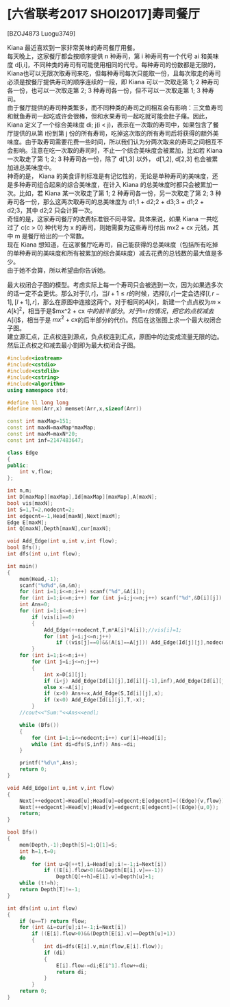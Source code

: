 # [六省联考2017 SHOI2017]寿司餐厅
[BZOJ4873 Luogu3749]

Kiana 最近喜欢到一家非常美味的寿司餐厅用餐。  
每天晚上，这家餐厅都会按顺序提供 n 种寿司，第 i 种寿司有一个代号 ai 和美味度 d[i,i]，不同种类的寿司有可能使用相同的代号。每种寿司的份数都是无限的， Kiana也可以无限次取寿司来吃，但每种寿司每次只能取一份，且每次取走的寿司必须是按餐厅提供寿司的顺序连续的一段，即 Kiana 可以一次取走第 1; 2 种寿司各一份，也可以一次取走第 2; 3 种寿司各一份，但不可以一次取走第 1; 3 种寿司。  
由于餐厅提供的寿司种类繁多，而不同种类的寿司之间相互会有影响：三文鱼寿司和鱿鱼寿司一起吃或许会很棒，但和水果寿司一起吃就可能会肚子痛。因此， Kiana 定义了一个综合美味度 di; j(i < j)，表示在一次取的寿司中，如果包含了餐厅提供的从第 i份到第 j 份的所有寿司，吃掉这次取的所有寿司后将获得的额外美味度。由于取寿司需要花费一些时间，所以我们认为分两次取来的寿司之间相互不会影响。注意在吃一次取的寿司时，不止一个综合美味度会被累加，比如若 Kiana 一次取走了第 1; 2; 3 种寿司各一份，除了 d[1,3] 以外， d[1,2], d[2,3] 也会被累加进总美味度中。  
神奇的是， Kiana 的美食评判标准是有记忆性的，无论是单种寿司的美味度，还是多种寿司组合起来的综合美味度，在计入 Kiana 的总美味度时都只会被累加一次。比如，若 Kiana 某一次取走了第 1; 2 种寿司各一份，另一次取走了第 2; 3 种寿司各一份，那么这两次取寿司的总美味度为 d1;1 + d2;2 + d3;3 + d1;2 + d2;3，其中 d2;2 只会计算一次。  
奇怪的是，这家寿司餐厅的收费标准很不同寻常。具体来说，如果 Kiana 一共吃过了 c(c > 0) 种代号为 x 的寿司，则她需要为这些寿司付出 mx2 + cx 元钱，其中 m 是餐厅给出的一个常数。  
现在 Kiana 想知道，在这家餐厅吃寿司，自己能获得的总美味度（包括所有吃掉的单种寿司的美味度和所有被累加的综合美味度）减去花费的总钱数的最大值是多少。  
由于她不会算，所以希望由你告诉她。

最大权闭合子图的模型。考虑实际上每一个寿司只会被选到一次，因为如果选多次的话一定不会更优。那么对于$[l,r]$，当$l+1 \le r$的时候，选择$[l,r]$一定会选择$[l,r-1],[l+1],r]$，那么在原图中连接这两个。对于相同的$A[k]$，新建一个点点权为$m\times A[k]^2$，相当于是$mx^2 + cx $中的前半部分。对于$l=r$的情况，把它的点权减去$A[i]$，相当于是 $mx^2 + cx$的后半部分的代价。然后在这张图上求一个最大权闭合子图。  
建立源汇点，正点权连到源点，负点权连到汇点，原图中的边变成流量无限的边。然后正点权之和减去最小割即为最大权闭合子图。

```cpp
#include<iostream>
#include<cstdio>
#include<cstdlib>
#include<cstring>
#include<algorithm>
using namespace std;

#define ll long long
#define mem(Arr,x) memset(Arr,x,sizeof(Arr))

const int maxMap=151;
const int maxN=maxMap*maxMap;
const int maxM=maxN*20;
const int inf=2147483647;

class Edge
{
public:
	int v,flow;
};

int n,m;
int D[maxMap][maxMap],Id[maxMap][maxMap],A[maxN];
bool vis[maxN];
int S=1,T=2,nodecnt=2;
int edgecnt=-1,Head[maxN],Next[maxM];
Edge E[maxM];
int Q[maxN],Depth[maxN],cur[maxN];

void Add_Edge(int u,int v,int flow);
bool Bfs();
int dfs(int u,int flow);

int main()
{
	mem(Head,-1);
	scanf("%d%d",&n,&m);
	for (int i=1;i<=n;i++) scanf("%d",&A[i]);
	for (int i=1;i<=n;i++) for (int j=i;j<=n;j++) scanf("%d",&D[i][j]),Id[i][j]=++nodecnt;
	int Ans=0;
	for (int i=1;i<=n;i++)
		if (vis[i]==0)
		{
			Add_Edge(++nodecnt,T,m*A[i]*A[i]);//vis[i]=1;
			for (int j=i;j<=n;j++)
				if ((vis[j]==0)&&(A[i]==A[j])) Add_Edge(Id[j][j],nodecnt,inf),vis[j]=1;
		}
	for (int i=1;i<=n;i++)
		for (int j=i;j<=n;j++)
		{
			int x=D[i][j];
			if (i<j) Add_Edge(Id[i][j],Id[i][j-1],inf),Add_Edge(Id[i][j],Id[i+1][j],inf);
			else x-=A[i];
			if (x>0) Ans+=x,Add_Edge(S,Id[i][j],x);
			if (x<0) Add_Edge(Id[i][j],T,-x);
		}
	//cout<<"Sum:"<<Ans<<endl;

	while (Bfs())
	{
		for (int i=1;i<=nodecnt;i++) cur[i]=Head[i];
		while (int di=dfs(S,inf)) Ans-=di;
	}

	printf("%d\n",Ans);
	return 0;
}

void Add_Edge(int u,int v,int flow)
{
	Next[++edgecnt]=Head[u];Head[u]=edgecnt;E[edgecnt]=((Edge){v,flow});
	Next[++edgecnt]=Head[v];Head[v]=edgecnt;E[edgecnt]=((Edge){u,0});
	return;
}

bool Bfs()
{
	mem(Depth,-1);Depth[S]=1;Q[1]=S;
	int h=1,t=0;
	do
		for (int u=Q[++t],i=Head[u];i!=-1;i=Next[i])
			if ((E[i].flow>0)&&(Depth[E[i].v]==-1))
				Depth[Q[++h]=E[i].v]=Depth[u]+1;
	while (t!=h);
	return Depth[T]!=-1;
}

int dfs(int u,int flow)
{
	if (u==T) return flow;
	for (int &i=cur[u];i!=-1;i=Next[i])
		if ((E[i].flow>0)&&(Depth[E[i].v]==Depth[u]+1))
		{
			int di=dfs(E[i].v,min(flow,E[i].flow));
			if (di)
			{
				E[i].flow-=di;E[i^1].flow+=di;
				return di;
			}
		}
	return 0;
}
```